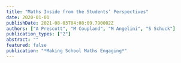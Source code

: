 ```yaml
---
title: "Maths Inside from the Students’ Perspectives"
date: 2020-01-01
publishDate: 2021-08-03T04:08:09.790002Z
authors: ["A Prescott", "M Coupland", "M Angelini", "S Schuck"]
publication_types: ["2"]
abstract: ""
featured: false
publication: "*Making School Maths Engaging*"
---
```



